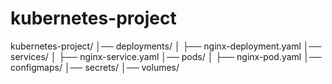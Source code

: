 # kubernetes-project

kubernetes-project/
│── deployments/
│   ├── nginx-deployment.yaml
│── services/
│   ├── nginx-service.yaml
│── pods/
│   ├── nginx-pod.yaml
│── configmaps/
│── secrets/
│── volumes/


